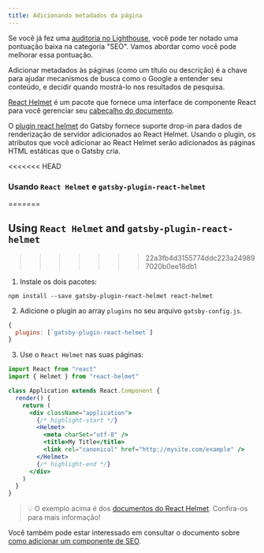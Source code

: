 ```yaml
---
title: Adicionando metadados da página
---
```


Se você já fez uma [auditoria no Lighthouse](/docs/audit-with-lighthouse/), você pode ter notado
uma pontuação baixa na categoria "SEO". Vamos abordar como você pode melhorar essa pontuação.

Adicionar metadados às páginas (como um título ou descrição) é a chave para ajudar mecanismos
de busca como o Google a entender seu conteúdo, e decidir quando mostrá-lo nos resultados de pesquisa.

[React Helmet](https://github.com/nfl/react-helmet) é um pacote que fornece uma interface de componente React para você gerenciar seu [cabeçalho do documento](https://developer.mozilla.org/en-US/docs/Web/HTML/Element/head).

O [plugin react helmet](/packages/gatsby-plugin-react-helmet/) do Gatsby fornece suporte drop-in 
para dados de renderização de servidor adicionados ao React Helmet. Usando o plugin, os atributos que você adicionar ao React Helmet serão adicionados às páginas HTML estáticas que o Gatsby cria.

<<<<<<< HEAD
### Usando `React Helmet` e `gatsby-plugin-react-helmet`
=======
## Using `React Helmet` and `gatsby-plugin-react-helmet`
>>>>>>> 22a3fb4d3155774ddc223a249897020b0ee18db1

1. Instale os dois pacotes:

```shell
npm install --save gatsby-plugin-react-helmet react-helmet
```

2. Adicione o plugin ao array `plugins` no seu arquivo `gatsby-config.js`.

```javascript:title=gatsby-config.js
{
  plugins: [`gatsby-plugin-react-helmet`]
}
```

3. Use o `React Helmet` nas suas páginas:

```jsx
import React from "react"
import { Helmet } from "react-helmet"

class Application extends React.Component {
  render() {
    return (
      <div className="application">
        {/* highlight-start */}
        <Helmet>
          <meta charSet="utf-8" />
          <title>My Title</title>
          <link rel="canonical" href="http://mysite.com/example" />
        </Helmet>
        {/* highlight-end */}
      </div>
    )
  }
}
```

> 💡 O exemplo acima é dos [documentos do React Helmet](https://github.com/nfl/react-helmet#example). Confira-os para mais informação!

Você também pode estar interessado em consultar o documento sobre 
[como adicionar um componente de SEO](/docs/add-seo-component/).
